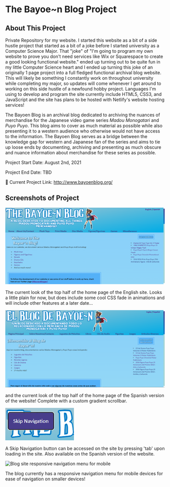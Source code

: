 # The Bayoe~n Blog Project

## About This Project

Private Repository for my website. I started this website as a bit of a side hustle project that started as a bit of a joke before I started university as a Computer Science Major. That "joke" of "I'm going to program my own website to prove you don't need services like Wix or Squarespace to create a good looking functional website." ended up turning out to be quite fun in my little Computer Science heart and I ended up turning this joke of an originally 1 page project into a full fledged functional archival blog website. This will likely be something I constantly work on throughout university while completing my major, so updates will come whenever I get around to working on this side hustle of a newfound hobby project. Languages I'm using to develop and program the site currently include HTML5, CSS3, and JavaScript and the site has plans to be hosted with Netlify's website hosting services!

The Bayoen Blog is an archival blog dedicated to archiving the nuances of merchandise for the Japanese video game series *Madou Monogatari* and *Puyo Puyo*. This blog aims to cover as much material as possible while also presenting it to a western audience who otherwise would not have access to the information. The Bayoen Blog serves as a bridge between the knowledge gap for western and Japanese fan of the series and aims to tie up loose ends by documenting, archiving and presenting as much obscure and nuance information about merchandise for these series as possible.

Project Start Date: August 2nd, 2021

Project End Date: TBD

🔗 Current Project Link: http://www.bayoenblog.org/

## Screenshots of Project

![Blog Site Screenshot](https://github.com/DawnlightDGArle/Bayoen-Blog/blob/ad86ef1b2a3dae0761a660aa755c402c00efa24b/Screenshot%202022-05-14%20145248.png "Home Page")

The current look of the top half of the home page of the English site. Looks a little plain for now, but does include some cool CSS fade in animations and will include other features at a later date...

![Blog Site Screenshot Spanish](https://github.com/DawnlightDGArle/Bayoen-Blog/blob/ad86ef1b2a3dae0761a660aa755c402c00efa24b/Screenshot%202022-05-14%20145812.png "SPA Home Page")

and the current look of the top half of the home page of the Spanish version of the website! Complete with a custom gradient scrollbar.

![Blog Site Accessible Skip Navigation Button](https://github.com/DawnlightDGArle/Bayoen-Blog/blob/f850c8e9f6c936147c545d0832dd05dbff0f2ad6/Screenshot%202021-12-26%20195416.png?raw=true "Skip Navigation Button")

A Skip Navigation button can be accessed on the site by pressing 'tab' upon loading in the site. Also available on the Spanish version of the website.

![Blog site responsive navigation menu for mobile](https://github.com/DawnlightDGArle/Bayoen-Blog/blob/063947939e6ddb549d2dba20d8f42d33d6c38132/forgithub.gif "Responsive Navigation Menu")

The blog currently has a responsive navigation menu for mobile devices for ease of navigation on smaller devices!
